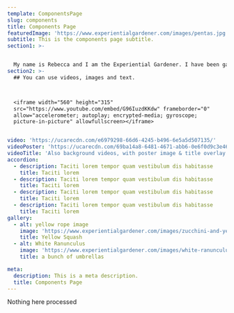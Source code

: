 ```yaml
---
template: ComponentsPage
slug: components
title: Components Page
featuredImage: 'https://www.experientialgardener.com/images/pentas.jpg'
subtitle: This is the components page subtitle.
section1: >-


  My name is Rebecca and I am the Experiential Gardener. I have been gardening for over forty years and live in North Central Texas, in Hardiness Zone 8a.
section2: >-
  ## You can use videos, images and text.



  <iframe width="560" height="315"
  src="https://www.youtube.com/embed/G96IuzdKKdw" frameborder="0"
  allow="accelerometer; autoplay; encrypted-media; gyroscope;
  picture-in-picture" allowfullscreen></iframe>


video: 'https://ucarecdn.com/e6979298-66d6-4245-b496-6e5a5d507135/'
videoPoster: 'https://ucarecdn.com/69ba14a8-6481-4671-abb6-0e6f0d9c3e46/'
videoTitle: 'Also background videos, with poster image & title overlay.'
accordion:
  - description: Taciti lorem tempor quam vestibulum dis habitasse
    title: Taciti lorem
  - description: Taciti lorem tempor quam vestibulum dis habitasse
    title: Taciti lorem
  - description: Taciti lorem tempor quam vestibulum dis habitasse
    title: Taciti lorem
  - description: Taciti lorem tempor quam vestibulum dis habitasse
    title: Taciti lorem
gallery:
  - alt: yellow rope image
    image: 'https://www.experientialgardener.com/images/zucchini-and-yellow-squash.jpg'
    title: Yellow Squash
  - alt: White Ranunculus
    image: 'https://www.experientialgardener.com/images/white-ranunculus.jpg'
    title: a bunch of umbrellas

meta:
  description: This is a meta description.
  title: Components Page
---
```


Nothing here processed